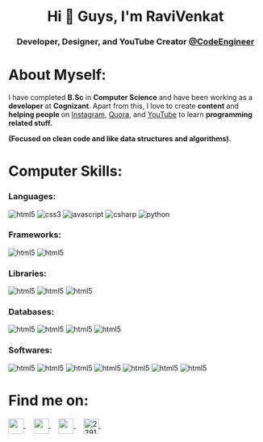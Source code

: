 <h1 align="center">Hi 👋 Guys, I'm RaviVenkat</h1>
<h3 align="center">Developer, Designer, and YouTube Creator <a href="https://www.youtube.com/channel/UCUmWAMfLPO3Q7v3w6yEaruQ">@CodeEngineer</a></h3>

# About Myself:

<p>I have completed <b>B.Sc</b> in <b>Computer Science</b> and have been working as a <b>developer</b> at <b>Cognizant</b>. Apart from this, I love to create <b>content</b> and <b>helping people </b>on <a href="https://www.instagram.com/ravivenkatcreation/">Instagram</a>, <a href="https://www.quora.com/profile/%E0%AE%B0%E0%AE%B5%E0%AE%BF-%E0%AE%B5%E0%AF%86%E0%AE%99%E0%AF%8D%E0%AE%95%E0%AE%9F%E0%AF%8D-Ravi-Venkat">Quora</a>, and <a href="https://www.youtube.com/channel/UCUmWAMfLPO3Q7v3w6yEaruQ">YouTube</a> to learn <b>programming related stuff.</b></p>
<p><b>(Focused on clean code and like data structures and algorithms).</b></p>

# Computer Skills:

<h3>Languages:</h3>
<p>
  <img alt="html5" src="https://img.shields.io/badge/-HTML-E34F26?style=flat-square&logo=html5&logoColor=white" />
  <img alt="css3" src="https://img.shields.io/badge/-CSS-264de4?style=flat-square&logo=css3&logoColor=white" />
  <img alt="javascript" src="https://img.shields.io/badge/-JavaScript-f67317?style=flat-square&logo=javascript&logoColor=white" />
  <img alt="csharp" src="https://img.shields.io/badge/C%20Sharp-7F3089?style=flat-square&logo=c%20sharp&logoColor=white" />
  <img alt="python" src="https://img.shields.io/badge/Python-376F9F?style=flat-square&logo=python&logoColor=white" />
</p>
<h3>Frameworks:</h3>
<p>
  <img alt="html5" src="https://img.shields.io/badge/Bootstrap-563D7C?style=flat-square&logo=bootstrap&logoColor=white" />
  <img alt="html5" src="https://img.shields.io/badge/CORE-5C2D91?style=flat-square&logo=.net&logoColor=white" />
  </p>

<h3>Libraries:</h3>
<p>
  <img alt="html5" src="https://img.shields.io/badge/JQuery-0769AD?style=flat-square&logo=jquery&logoColor=white" />
  <img alt="html5" src="https://img.shields.io/badge/React-61DAFB?style=flat-square&logo=react&logoColor=white" />
  <img alt="html5" src="https://img.shields.io/badge/Redux-764ABC?style=flat-square&logo=redux&logoColor=white" />
  </p>
<h3>Databases:</h3>
<p>
  <img alt="html5" src="https://img.shields.io/badge/SQL%20Server-CC2927?style=flat-square&logo=microsoft%20sql%20server&logoColor=white" />
  <img alt="html5" src="https://img.shields.io/badge/MongoDB-47A248?style=flat-square&logo=mongodb&logoColor=white" />
  <img alt="html5" src="https://img.shields.io/badge/Firebase-FFCA28?style=flat-square&logo=firebase&logoColor=white" />
  <img alt="html5" src="https://img.shields.io/badge/Google%20Cloud-4285F4?style=flat-square&logo=google%20cloud&logoColor=white" />
  </p>
  
<h3>Softwares:</h3>
<p>
  
  <img alt="html5" src="https://img.shields.io/badge/Adobe%20After%20Effects-9999FF?style=flat-square&logo=Adobe%20After%20Effects&logoColor=white" />
    <img alt="html5" src="https://img.shields.io/badge/Adobe%20Illustrator-FF9A00?style=flat-square&logo=Adobe%20Illustrator&logoColor=white" />
      <img alt="html5" src="https://img.shields.io/badge/Adobe%20InDesign-FF3366?style=flat-square&logo=Adobe%20InDesign&logoColor=white" />
  <img alt="html5" src="https://img.shields.io/badge/Adobe%20Lightroom-31A8FF?style=flat-square&logo=Adobe%20Lightroom&logoColor=white" />
  <img alt="html5" src="https://img.shields.io/badge/Adobe%20Photoshop-31A8FF?style=flat-square&logo=adobe%20photoshop&logoColor=white" />
  <img alt="html5" src="https://img.shields.io/badge/Adobe%20Premiere%20Pro-9999FF?style=flat-square&logo=Adobe%20Premiere%20Pro&logoColor=white" />
  <img alt="html5" src="https://img.shields.io/badge/Adobe%20XD-FF61F6?style=flat-square&logo=Adobe%20XD&logoColor=white" />
  </p>

# Find me on:
<p>
  <a href="https://www.facebook.com/RaviVenkatCode/" target="blank">
    <img align="center" src="https://cdn.jsdelivr.net/npm/simple-icons@3.6.1/icons/facebook.svg" height="30" width="30" />
  </a>&nbsp;&nbsp;&nbsp;
  <a href="https://www.instagram.com/ravivenkatcode/" target="blank">
    <img align="center" src="https://cdn.jsdelivr.net/npm/simple-icons@3.6.1/icons/instagram.svg" height="30" width="30" />
  </a>&nbsp;&nbsp;&nbsp;
  <a href="https://www.linkedin.com/in/ravi-venkat/" target="blank">
    <img align="center" src="https://cdn.jsdelivr.net/npm/simple-icons@3.6.1/icons/linkedin.svg" height="30" width="30" />
  </a>&nbsp;&nbsp;&nbsp;
  <a href="https://www.quora.com/profile/%E0%AE%B0%E0%AE%B5%E0%AE%BF-%E0%AE%B5%E0%AF%86%E0%AE%99%E0%AF%8D%E0%AE%95%E0%AE%9F%E0%AF%8D-Ravi-Venkat" target="blank">
    <img align="center" src="https://cdn.jsdelivr.net/npm/simple-icons@3.6.1/icons/quora.svg" alt="2391795" height="30" width="30" />
  </a>&nbsp;&nbsp;&nbsp;
</p>
